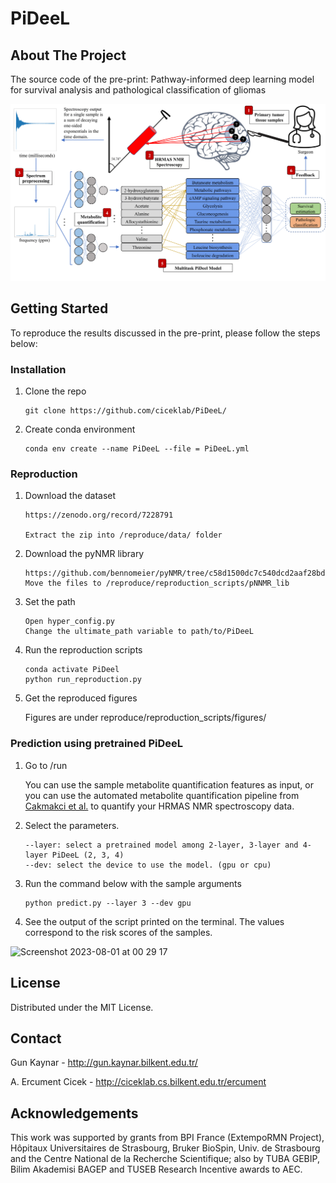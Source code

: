 # PiDeeL

## About The Project
The source code of the pre-print: Pathway-informed deep learning model for survival analysis and pathological classification of gliomas


![alt text](https://github.com/ciceklab/PiDeeL/blob/main/system_figure.png)


## Getting Started
To reproduce the results discussed in the pre-print, please follow the steps below:

### Installation
1. Clone the repo
   ```
   git clone https://github.com/ciceklab/PiDeeL/
   ```
2. Create conda environment
   ```
   conda env create --name PiDeeL --file = PiDeeL.yml
   ```
### Reproduction

1. Download the dataset
    ```
   https://zenodo.org/record/7228791
   
   Extract the zip into /reproduce/data/ folder
   ```

3. Download the pyNMR library
   ```
   https://github.com/bennomeier/pyNMR/tree/c58d1500dc7c540dcd2aaf28bdf8a660e7f496ff
   Move the files to /reproduce/reproduction_scripts/pNNMR_lib
   ```
4. Set the path
   ```
   Open hyper_config.py
   Change the ultimate_path variable to path/to/PiDeeL 
   ```
5. Run the reproduction scripts
   ```
   conda activate PiDeel
   python run_reproduction.py
   ```
6. Get the reproduced figures
   
   Figures are under reproduce/reproduction_scripts/figures/
   
### Prediction using pretrained PiDeeL
1. Go to /run
   
   You can use the sample metabolite quantification features as input, or you can use the automated metabolite quantification pipeline from [Cakmakci et al.](https://github.com/ciceklab/targeted_brain_tumor_margin_assessment) to quantify your HRMAS NMR spectroscopy data.
   
2. Select the parameters.
   ```
   --layer: select a pretrained model among 2-layer, 3-layer and 4-layer PiDeeL (2, 3, 4)
   --dev: select the device to use the model. (gpu or cpu) 
   ```
3. Run the command below with the sample arguments
   ```
   python predict.py --layer 3 --dev gpu
   ```
4. See the output of the script printed on the terminal. The values correspond to the risk scores of the samples.
<img width="432" alt="Screenshot 2023-08-01 at 00 29 17" src="https://github.com/ciceklab/PiDeeL/assets/45332095/2578085e-b33e-4c38-a543-80669fdce0a6">


## License

Distributed under the MIT License.

## Contact

Gun Kaynar - http://gun.kaynar.bilkent.edu.tr/

A. Ercument Cicek - http://ciceklab.cs.bilkent.edu.tr/ercument


## Acknowledgements
This work was supported by grants from BPI France (ExtempoRMN Project), Hôpitaux Universitaires de Strasbourg, Bruker BioSpin, Univ. de Strasbourg and the Centre National de la Recherche Scientifique; also by TUBA GEBIP, Bilim Akademisi BAGEP and TUSEB Research Incentive awards to AEC.

